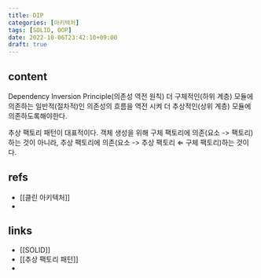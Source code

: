 ```yaml
---
title: DIP
categories: [아키텍처]
tags: [SOLID, OOP]
date: 2022-10-06T23:42:10+09:00
draft: true
---
```


## content
Dependency Inversion Principle(의존성 역전 원칙)
더 구체적인(하위 계층) 모듈에 의존하는 일반적(절차적)인 의존성의 흐름을 역전 시켜 더 추상적인(상위 계층) 모듈에 의존하도록해야한다.

추상 팩토리 패턴이 대표적이다. 객체 생성을 위해 구체 팩토리에 의존(요소 -> 팩토리)하는 것이 아니라, 추상 팩토리에 의존(요소 -> 추상 팩토리 $\Leftarrow$ 구체 팩토리)하는 것이다.


## refs
- [[클린 아키텍처]]
- 


## links
- [[SOLID]]
- [[추상 팩토리 패턴]]
- 
